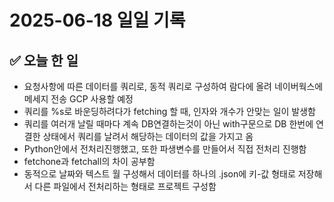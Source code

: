 # 2025-06-18 일일 기록

## ✅ 오늘 한 일
- 요청사항에 따른 데이터를 쿼리로, 동적 쿼리로 구성하여 람다에 올려 네이버웍스에 메세지 전송 GCP 사용할 예정
- 쿼리를 %s로 바운딩하려다가 fetching 할 때, 인자와 개수가 안맞는 일이 발생함
- 쿼리를 여러개 날릴 때마다 계속 DB연결하는것이 아닌 with구문으로 DB 한번에 연결한 상태에서 쿼리를 날려서 해당하는 데이터의 값을 가지고 옴
- Python안에서 전처리진행했고, 또한 파생변수를 만들어서 직접 전처리 진행함
- fetchone과 fetchall의 차이 공부함
- 동적으로 날짜와 텍스트 월 구성해서 데이터를 하나의 .json에 키-값 형태로 저장해서 다른 파일에서 전처리하는 형태로 프로젝트 구성함
